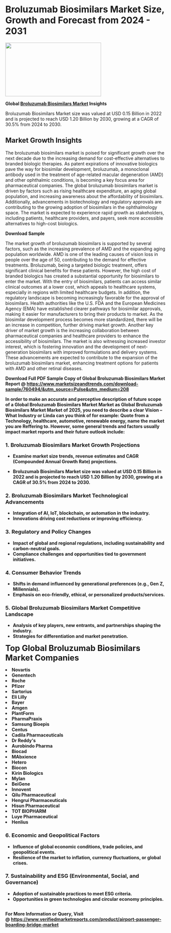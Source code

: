 <H1>Broluzumab Biosimilars Market Size, Growth and Forecast from 2024 - 2031</H1><img class="aligncenter size-medium wp-image-584254" src="https://thirdeyenews.in/wp-content/uploads/2024/09/Global-Market-Research-300x168.jpeg" alt="" width="300" height="168" /><p><strong>Global&nbsp;<a href="https://www.marketsizeandtrends.com/download-sample/760494/&amp;utm_source=Pulse&amp;utm_medium=208">Broluzumab Biosimilars Market</a> Insights</strong></p><p>Broluzumab Biosimilars Market size was valued at USD 0.15 Billion in 2022 and is projected to reach USD 1.20 Billion by 2030, growing at a CAGR of 30.5% from 2024 to 2030.</p><p><h2>Market Growth Insights</h2> <p>The broluzumab biosimilars market is poised for significant growth over the next decade due to the increasing demand for cost-effective alternatives to branded biologic therapies. As patent expirations of innovative biologics pave the way for biosimilar development, broluzumab, a monoclonal antibody used in the treatment of age-related macular degeneration (AMD) and other ophthalmic conditions, is becoming a key focus area for pharmaceutical companies. The global broluzumab biosimilars market is driven by factors such as rising healthcare expenditure, an aging global population, and increasing awareness about the affordability of biosimilars. Additionally, advancements in biotechnology and regulatory approvals are contributing to the growing adoption of biosimilars in the ophthalmology space. The market is expected to experience rapid growth as stakeholders, including patients, healthcare providers, and payers, seek more accessible alternatives to high-cost biologics.</p> <p><strong>Download Sample</strong></p> <p>The market growth of broluzumab biosimilars is supported by several factors, such as the increasing prevalence of AMD and the expanding aging population worldwide. AMD is one of the leading causes of vision loss in people over the age of 50, contributing to the demand for effective treatments. Broluzumab, being a targeted biologic treatment, offers significant clinical benefits for these patients. However, the high cost of branded biologics has created a substantial opportunity for biosimilars to enter the market. With the entry of biosimilars, patients can access similar clinical outcomes at a lower cost, which appeals to healthcare systems, especially in regions with limited healthcare budgets. In addition, the regulatory landscape is becoming increasingly favorable for the approval of biosimilars. Health authorities like the U.S. FDA and the European Medicines Agency (EMA) have established clearer pathways for biosimilar approvals, making it easier for manufacturers to bring their products to market. As the biosimilar development process becomes more standardized, there will be an increase in competition, further driving market growth. Another key driver of market growth is the increasing collaboration between pharmaceutical companies and healthcare providers to enhance the accessibility of biosimilars. The market is also witnessing increased investor interest, which is fostering innovation and the development of next-generation biosimilars with improved formulations and delivery systems. These advancements are expected to contribute to the expansion of the broluzumab biosimilars market, enhancing treatment options for patients with AMD and other retinal diseases.</p> <p><strong></p><p><span class=""><strong>Download Full PDF Sample Copy of Global Broluzumab Biosimilars Market Report</strong> @ <a href="https://www.marketsizeandtrends.com/download-sample/760494/&amp;utm_source=Pulse&amp;utm_medium=208" target="_blank">https://www.marketsizeandtrends.com/download-sample/760494/&amp;utm_source=Pulse&amp;utm_medium=208</a></span></p><p>In order to make an accurate and perceptive description of future scope of a Global&nbsp;Broluzumab Biosimilars Market Market as Global&nbsp;Broluzumab Biosimilars Market Market of 2025, you need to describe a clear Vision &ndash; What Industry or Linda can you think of for example: Quote from a Technology, healthcare, automotive, renewable energy, name the market you are Reffering to. However, some general trends and factors usually impact market reports and their future outlook include:</p><h3>1.&nbsp;<strong>Broluzumab Biosimilars Market Growth Projections</strong></h3><ul><li>Examine market size trends, revenue estimates and CAGR (Compounded Annual Growth Rate) projections.</li><li><p>Broluzumab Biosimilars Market size was valued at USD 0.15 Billion in 2022 and is projected to reach USD 1.20 Billion by 2030, growing at a CAGR of 30.5% from 2024 to 2030.</p></li></ul><h3>2.&nbsp;<strong>Broluzumab Biosimilars Market Technological Advancements</strong></h3><ul><li>Integration of AI, IoT, blockchain, or automation in the industry.</li><li>Innovations driving cost reductions or improving efficiency.</li></ul><h3>3.&nbsp;<strong>Regulatory and Policy Changes</strong></h3><ul><li>Impact of global and regional regulations, including sustainability and carbon-neutral goals.</li><li>Compliance challenges and opportunities tied to government initiatives.</li></ul><h3>4.&nbsp;<strong>Consumer Behavior Trends</strong></h3><ul><li>Shifts in demand influenced by generational preferences (e.g., Gen Z, Millennials).</li><li>Emphasis on eco-friendly, ethical, or personalized products/services.</li></ul><h3>5.&nbsp;<strong>Global Broluzumab Biosimilars Market Competitive Landscape</strong></h3><ul><li>Analysis of key players, new entrants, and partnerships shaping the industry.</li><li>Strategies for differentiation and market penetration.</li></ul><p data-pm-slice="1 1 []"><span style="color: inherit; font-family: inherit; font-size: 25px;">Top Global Broluzumab Biosimilars Market Companies</span></p><div class="" data-test-id=""><p><li>Novartis</li><li> Genentech</li><li> Roche</li><li> Pfizer</li><li> Sartorius</li><li> Eli Lilly</li><li> Bayer</li><li> Amgen</li><li> PlantForm</li><li> PharmaPraxis</li><li> Samsung Bioepis</li><li> Centus</li><li> Cadila Pharmaceuticals</li><li> Dr Reddy's</li><li> Aurobindo Pharma</li><li> Biocad</li><li> MAbxience</li><li> Hetero</li><li> Biocon</li><li> Kirin Biologics</li><li> Mylan</li><li> BeiGene</li><li> Innovent</li><li> Qilu Pharmaceutical</li><li> Hengrui Pharmaceuticals</li><li> Hisun Pharmaceutical</li><li> TOT BIOPHARM</li><li> Luye Pharmaceutical</li><li> Henlius</li></p></div><h3>6.&nbsp;<strong>Economic and Geopolitical Factors</strong></h3><ul><li>Influence of global economic conditions, trade policies, and geopolitical events.</li><li>Resilience of the market to inflation, currency fluctuations, or global crises.</li></ul><h3>7.&nbsp;<strong>Sustainability and ESG (Environmental, Social, and Governance)</strong></h3><ul><li>Adoption of sustainable practices to meet ESG criteria.</li><li>Opportunities in green technologies and circular economy principles.</li></ul><h2><strong style="font-size: 14px;">For More Information or Query, Visit @&nbsp;</strong><a style="background-color: #ffffff; font-size: 14px;" href="https://www.marketsizeandtrends.com/report/broluzumab-biosimilars-market/" target="_blank">https://www.verifiedmarketreports.com/product/airport-passenger-boarding-bridge-market</a></h2>
